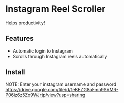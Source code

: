 # Instagram Reel Scroller

Helps productivity! 
 
## Features

- Automatic login to Instagram
- Scrolls through Instagram reels automatically

## Install
NOTE: Enter your instagram username and password<br>https://drive.google.com/file/d/1eBEZG8oFmn9SVMR-P06iz6z5Zo9WJrjp/view?usp=sharing


